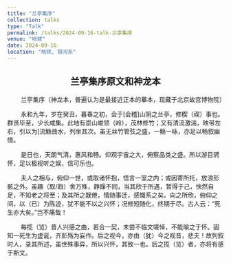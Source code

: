 ```yaml
---
title: "兰亭集序"
collection: talks
type: "Talk"
permalink: /talks/2024-09-16-talk-兰亭集序
venue: "地球"
date: 2024-09-16
location: "地球, 银河系"
---
```


## <center>兰亭集序原文和神龙本</center>

<img src="https://lulawoffice.github.io/images/LantingXu.jpg" title="" alt="" data-align="center">        兰亭集序（神龙本，普遍认为是最接近正本的摹本，现藏于北京故宫博物院）

        永和九年，岁在癸丑，暮春之初，会于[会稽]山阴之兰亭，修稧（禊）事也。群贤毕至，少长咸集。此地有崇山峻领（岭），茂林修竹；又有清流激湍，映带左右，引以为[流觞曲水，列坐其次。虽无丝竹管弦之盛，一觞一咏，亦足以畅叙幽情。

        是日也，天朗气清，惠风和畅。仰观宇宙之大，俯察品类之盛。所以游目骋怀，足以极视听之娱，信可乐也。

        夫人之相与，俯仰一世，或取诸怀抱，悟言一室之内；或因寄所托，放浪形骸之外。虽趣（取/趋）舍万殊，静躁不同，当其欣于所遇，暂得于己，怏然自足，不知老之将至；及其所之既倦，情随事迁，感慨系之矣。向之所欣，俯仰之间，以（已）为陈迹，犹不能不以之兴怀；况修短随化，终期于尽。古人云：“死生亦大矣。”岂不痛哉！

        每揽（览）昔人兴感之由，若合一契，未尝不临文嗟悼，不能喻之于怀。固知一死生为虚诞，齐彭殇为妄作。后之视今，亦由（犹）今之视昔，悲夫！故列叙时人，录其所述，虽世殊事异，所以兴怀，其致一也。后之揽（览）者，亦将有感于斯文。
